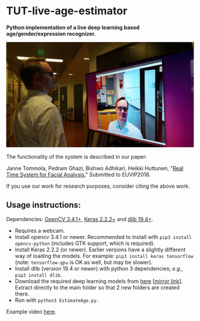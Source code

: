 # TUT-live-age-estimator

**Python implementation of a live deep learning based age/gender/expression recognizer.**

![Image](doc/demo.jpg "demo")

The functionality of the system is described in our paper:

Janne Tommola, Pedram Ghazi, Bishwo Adhikari, Heikki Huttunen, "[Real Time System for Facial Analysis](https://arxiv.org/abs/1809.05474)," Submitted to EUVIP2018.

If you use our work for research purposes, consider citing the above work.

## Usage instructions:


Dependencies: [OpenCV 3.4.1+](http://www.opencv.org/), [Keras 2.2.2+](http://keras.io/) and [dlib 19.4+](http://dlib.net/).


  * Requires a webcam.
  * Install opencv 3.4.1 or newer. Recommended to install with `pip3 install opencv-python` (includes GTK support, which is required).
  * Install Keras 2.2.2 (or newer). Earlier versions have a slightly different way of loading the models. For example: `pip3 install keras tensorflow` (note: `tensorflow-gpu` is OK as well, but may be slower).
  * Install dlib (version 19.4 or newer) with python 3 dependencies; _e.g.,_ `pip3 install dlib`.
  * Download the required deep learning models from [here](http://www.cs.tut.fi/~hehu/models.zip) [[mirror link](https://tutfi-my.sharepoint.com/:u:/g/personal/janne_tommola_tut_fi/EcrQbRgnsydApRFsmsUbPfABcEK0arXtCe796Bt1x7_U7g?e=fQJN7Z)]. Extract directly to the main folder so that 2 new folders are created there.
  * Run with `python3 EstimateAge.py`.


Example video [here](https://youtu.be/Kfe5hKNwrCU).
